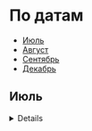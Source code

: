 # По датам

- [Июль](#Июль)
- [Август](#Август)
- [Сентябрь](#Сентябрь)
- [Декабрь](#Декабрь)

## Июль



<details>

### [WebCamp'17](http://webcamp.in.ua)

7–9 июля, Одесса

### [Ulcamp-2017](https://2017.ulcamp.ru/)

14–16 июля, Ульяновск

<details>
  <summary>Доклады</summary>

  - «Личная эффективность: исповедь человека, который ничего не успевает», Алексей Бородкин (Notamedia)
  - «Что программисту нужно знать про дизайн», Алексей Бородкин (Notamedia)
  - «Влияние IT на тракерские пути: сказки о том, как один стартап baas использовал, табличку users в трех базах хранил и на лиспе писал», Андрей Неверов (Trucker Path)
  - «Личная и корпоративная информационная безопасность — как не остаться в дураках», Самат Галимов (Meduza)
  - «Пуши, а особенно веб-пуши — портал в ад», Самат Галимов (Meduza)
  
</details>

<!-- 
 -->
## Август

### [VinnytsiaJS](http://vinnytsiajs.org/)

5 августа, Винница

<details>
  <summary>Доклады</summary>

  - «Accelerated Mobile Pages: Making the Web Fast and Compelling», Denis Vlassenko
  - «Custom CLI tools in the project. Flexibility and comfort for every day tasks automatisation. Command line tools in NodeJS: How to create, where to use, how to adopt for the project. General overview, tools, common tasks etc.», Denis Kuzin
  - «React Next - Fiber and Some other neat things», Yevhen Shemet
  - «Implementing UI testing using screenshots in CI process», Sergey Puzankov
  - «Multipackages applications: what? why? when?», Andrey Kucherenko
  - «PWA - native apps power in web», Borys Mohyla
  
</details>

### [LvivJS](http://www.lvivjs.org.ua/)

26 августа, Львов

## Сентябрь

### [DevFest Siberia 2017](http://it-events.com/events/9055)

23-24 сентября, Новосибирск

<!-- 
 -->
## Декабрь

### [HolyJS](https://holyjs-moscow.ru/)

10-11 декабря, Москва

<details>
  <summary>Предварительный список тем</summary>
  
  - Архитектура современных JS-приложений
  - Node.js: best practices, performance, memory management
  - JS и спецификация ECMAScript
  - Практика применения ES6 и ES7
  - Оптимизация JS-приложений
  - Функциональное программирование на JS
  - Kлиент-серверная синхронизация
  - Тестирование приложений
  - Работа с графикой (WebGL, D3.js и т.п.)
  - Web API (Bluetooth, Network API, IndexedDB, Web Notifications и т.п.)
  - WebAssembly
  - JS engines
  - JS на устройствах
  - Progressive Web Apps
  - Desktop apps (Electron и т.п.)
  - Babel
  - Web developer workflow

</details>

